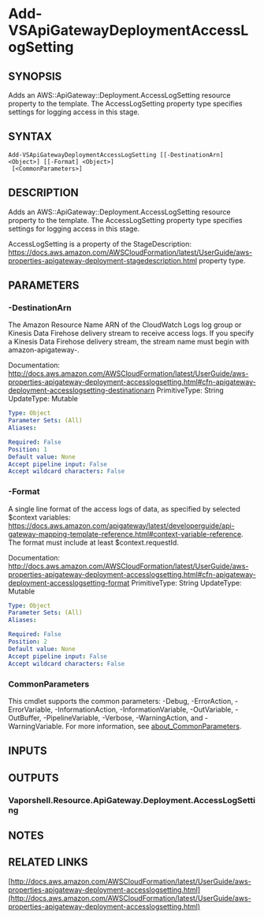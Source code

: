 # Add-VSApiGatewayDeploymentAccessLogSetting

## SYNOPSIS
Adds an AWS::ApiGateway::Deployment.AccessLogSetting resource property to the template.
The AccessLogSetting property type specifies settings for logging access in this stage.

## SYNTAX

```
Add-VSApiGatewayDeploymentAccessLogSetting [[-DestinationArn] <Object>] [[-Format] <Object>]
 [<CommonParameters>]
```

## DESCRIPTION
Adds an AWS::ApiGateway::Deployment.AccessLogSetting resource property to the template.
The AccessLogSetting property type specifies settings for logging access in this stage.

AccessLogSetting is a property of the StageDescription: https://docs.aws.amazon.com/AWSCloudFormation/latest/UserGuide/aws-properties-apigateway-deployment-stagedescription.html property type.

## PARAMETERS

### -DestinationArn
The Amazon Resource Name ARN of the CloudWatch Logs log group or Kinesis Data Firehose delivery stream to receive access logs.
If you specify a Kinesis Data Firehose delivery stream, the stream name must begin with amazon-apigateway-.

Documentation: http://docs.aws.amazon.com/AWSCloudFormation/latest/UserGuide/aws-properties-apigateway-deployment-accesslogsetting.html#cfn-apigateway-deployment-accesslogsetting-destinationarn
PrimitiveType: String
UpdateType: Mutable

```yaml
Type: Object
Parameter Sets: (All)
Aliases:

Required: False
Position: 1
Default value: None
Accept pipeline input: False
Accept wildcard characters: False
```

### -Format
A single line format of the access logs of data, as specified by selected $context variables: https://docs.aws.amazon.com/apigateway/latest/developerguide/api-gateway-mapping-template-reference.html#context-variable-reference.
The format must include at least $context.requestId.

Documentation: http://docs.aws.amazon.com/AWSCloudFormation/latest/UserGuide/aws-properties-apigateway-deployment-accesslogsetting.html#cfn-apigateway-deployment-accesslogsetting-format
PrimitiveType: String
UpdateType: Mutable

```yaml
Type: Object
Parameter Sets: (All)
Aliases:

Required: False
Position: 2
Default value: None
Accept pipeline input: False
Accept wildcard characters: False
```

### CommonParameters
This cmdlet supports the common parameters: -Debug, -ErrorAction, -ErrorVariable, -InformationAction, -InformationVariable, -OutVariable, -OutBuffer, -PipelineVariable, -Verbose, -WarningAction, and -WarningVariable. For more information, see [about_CommonParameters](http://go.microsoft.com/fwlink/?LinkID=113216).

## INPUTS

## OUTPUTS

### Vaporshell.Resource.ApiGateway.Deployment.AccessLogSetting
## NOTES

## RELATED LINKS

[http://docs.aws.amazon.com/AWSCloudFormation/latest/UserGuide/aws-properties-apigateway-deployment-accesslogsetting.html](http://docs.aws.amazon.com/AWSCloudFormation/latest/UserGuide/aws-properties-apigateway-deployment-accesslogsetting.html)

